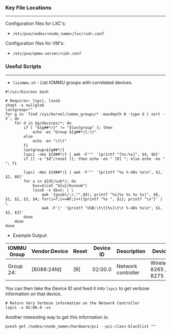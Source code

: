 
### Key File Locations
---
Configuration files for LXC's:
- ``/etc/pve/nodes/<node_name>/lxc/<id>.conf``

Configuration files for VM's:
- ``/etc/pve/qemu-server/<id>.conf``

### Useful Scripts
---

- `lsiommu.sh` - List IOMMU groups with correlated devices.

```shell
#!/usr/bin/env bash

# Requires: lspci, lsusb
shopt -s nullglob
lastgroup=""
for g in `find /sys/kernel/iommu_groups/* -maxdepth 0 -type d | sort -V`; do
    for d in $g/devices/*; do
        if [ "${g##*/}" != "$lastgroup" ]; then
            echo -en "Group ${g##*/}:\t"
        else
            echo -en "\t\t"
        fi
        lastgroup=${g##*/}
        lspci -nms ${d##*/} | awk -F'"' '{printf "[%s:%s]", $4, $6}'
        if [[ -e "$d"/reset ]]; then echo -en " [R] "; else echo -en "     "; fi

        lspci -mms ${d##*/} | awk -F'"' '{printf "%s %-40s %s\n", $1, $2, $6}'
        for u in ${d}/usb*/; do
            bus=$(cat "${u}/busnum")
            lsusb -s $bus: | \
                awk '{gsub(/:/,"",$4); printf "%s|%s %s %s %s|", $6, $1, $2, $3, $4; for(i=7;i<=NF;i++){printf "%s ", $i}; printf "\n"}' | \
                awk -F'|' '{printf "USB:\t\t[%s]\t\t %-40s %s\n", $1, $2, $3}'
        done
    done
done
```

- Example Output: 

| IOMMU Group | Vendor:Device | Reset | Device ID | Description | Device | 
| --- | --- | --- | --- | --- | --- |
| Group 24: | \[8086:24fd] | \[R] | 02:00.0 | Network controller | Wireless 8265 / 8275 |

You can then take the Device ID and feed it into ``lspci`` to get verbose information on that device.
```shell
# Return Very Verbose information on the Network Controller
lspci -s 02:00.0 -vv
```

Another interesting way to get this information is:
```shell
pvesh get /nodes/<node_name>/hardware/pci --pci-class-blacklist ""
```